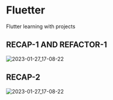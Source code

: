 # Fluetter
Flutter learning with projects

## RECAP-1 AND REFACTOR-1


![2023-01-27_17-08-22](https://user-images.githubusercontent.com/100940437/215108909-69885957-6f0d-4e17-bc72-2c3a2e298da6.jpg)


## RECAP-2

![2023-01-27_17-08-22](https://user-images.githubusercontent.com/100940437/215109064-8adaeceb-ff91-43b2-be23-f258949f1927.jpg)
